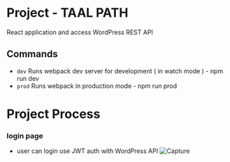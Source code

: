 # Project - TAAL PATH

React application and access WordPress REST API

## Commands

- `dev` Runs webpack dev server for development ( in watch mode ) - npm run dev
- `prod` Runs webpack in production mode - npm run prod

# Project Process
### login page

- user can login use JWT auth with WordPress API
![Capture](https://user-images.githubusercontent.com/52243163/100770424-ebc57800-3405-11eb-9f13-c973220a95ab.PNG)
